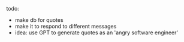 todo:
- make db for quotes
- make it to respond to different messages
- idea: use GPT to generate quotes as an 'angry software engineer'
